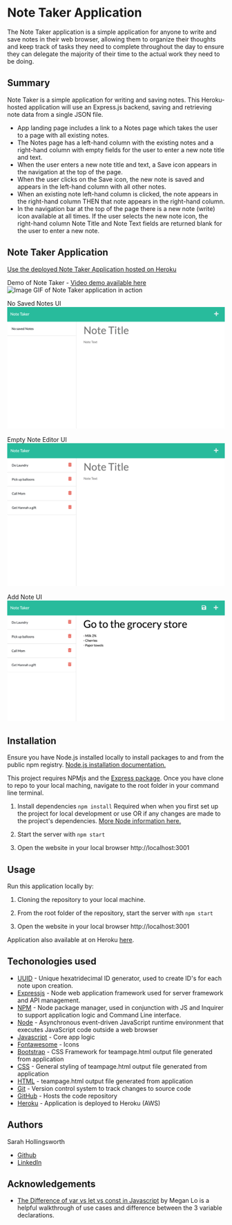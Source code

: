 #  Note Taker Application
The Note Taker application is a simple application for anyone to write and save notes in their web browser, allowing them to organize their thoughts and keep track of tasks they need to complete throughout the day to ensure they can delegate the majority of their time to the actual work they need to be doing.

## Summary
Note Taker is a simple application for writing and saving notes. This Heroku-hosted application will use an Express.js backend, saving and retrieving note data from a single JSON file. 

* App landing page  includes a link to a Notes page which takes the user to a page with all existing notes.
* The Notes page has a left-hand column with the existing notes and a right-hand column with empty fields for the user to enter a new note title and text.
* When the user enters a new note title and text, a Save icon appears in the navigation at the top of the page.
* When the user clicks on the Save icon, the new note is saved and appears in the left-hand column with all other notes.
* When an existing note left-hand column is clicked, the note appears in the right-hand column
THEN that note appears in the right-hand column.
* In the navigation bar at the top of the page there is a new note (write) icon available at all times. If the user selects the new note icon, the right-hand column Note Title and Note Text fields are returned blank for the user to enter a new note.

## Note Taker Application
[Use the deployed Note Taker Application hosted on Heroku](https://sleepy-reef-64762.herokuapp.com/)

Demo of Note Taker - [Video demo available here](https://watch.screencastify.com/v/bk601i6yCkXefgUSUiBp)
![Image GIF of Note Taker application in action](./public/assets/images/notetake_demo.gif)

No Saved Notes UI
![Image No Saved Notes UI](./public/assets/images/notetake_empty.png)

Empty Note Editor UI
![Image Empty Note Editor UI](./public/assets/images/notetaker_edit.png)

Add Note UI
![Image Add Note UI](./public/assets/images/notetaker_view.png)

## Installation
Ensure you have Node.js installed locally to install packages to and from the public npm registry. [Node.js installation documentation.](https://docs.npmjs.com/downloading-and-installing-node-js-and-npm)

This project requires NPMjs and the [Express package](https://www.npmjs.com/package/express). Once you have clone to repo to your local maching, navigate to the root folder in your command line terminal. 

1. Install dependencies `npm install`
Required when when you first set up the project for local development or use OR if any changes are made to the project's dependencies. [More Node information here.](https://nodesource.com/blog/an-absolute-beginners-guide-to-using-npm/)

2. Start the server with `npm start`

3. Open the website in your local browser http://localhost:3001

## Usage
Run this application locally by:
1. Cloning the repository to your local machine.

2. From the root folder of the repository, start the server with `npm start`

3. Open the website in your local browser http://localhost:3001

Application also available at on Heroku [here](https://sleepy-reef-64762.herokuapp.com/).

## Techonologies used
* [UUID](https://www.npmjs.com/package/uuid) - Unique hexatridecimal ID generator, used to create ID's for each note upon creation.
* [Expressjs](https://expressjs.com/) - Node web application framework used for server framework and API management.
* [NPM](https://www.npmjs.com/) - Node package manager, used in conjunction with JS and Inquirer to support application logic and Command Line interface.
* [Node](https://nodejs.org/en/) - Asynchronous event-driven JavaScript runtime environment that executes JavaScript code outside a web browser
* [Javascript](https://developer.mozilla.org/en-US/docs/Web/javascript) - Core app logic
* [Fontawesome](https://fontawesome.com/) - Icons
* [Bootstrap](https://getbootstrap.com/docs/4.0/layout/overview/) - CSS Framework for teampage.html output file generated from application
* [CSS](https://developer.mozilla.org/en-US/docs/Web/CSS) - General styling of teampage.html output file generated from application
* [HTML](https://developer.mozilla.org/en-US/docs/Web/HTML) - teampage.html output file generated from application
* [Git](https://git-scm.com/doc) - Version control system to track changes to source code
* [GitHub](https://docs.github.com/en) - Hosts the code repository
* [Heroku](https://www.heroku.com/what) - Application is deployed to Heroku (AWS) 

## Authors
Sarah Hollingsworth
* [Github](https://github.com/sahhollingsworth)
* [LinkedIn](https://www.linkedin.com/in/sarahhollingsworth/)

## Acknowledgements
* [The Difference of var vs let vs const in Javascript](https://medium.com/swlh/the-difference-of-var-vs-let-vs-const-in-javascript-abe37e214d66) by Megan Lo is a helpful walkthrough of use cases and difference between the 3 variable declarations.